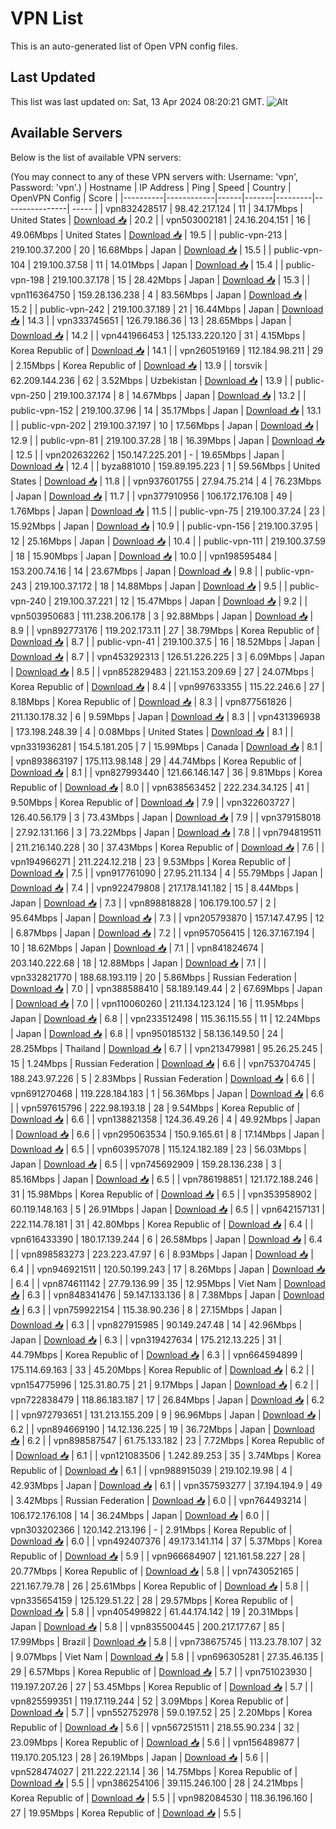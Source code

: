 # VPN List

This is an auto-generated list of Open VPN config files.

## Last Updated

This list was last updated on: Sat, 13 Apr 2024 08:20:21 GMT.
![Alt](https://repobeats.axiom.co/api/embed/186b98318ef1479477931607c1ad7d823f12451f.svg "Repobeats analytics image")

## Available Servers

Below is the list of available VPN servers:

(You may connect to any of these VPN servers with: Username: 'vpn', Password: 'vpn'.)
| Hostname | IP Address | Ping | Speed | Country | OpenVPN Config | Score |
|----------|------------|------|-------|---------|----------------| ----- |
| vpn832428517 | 98.42.217.124 | 11 | 34.17Mbps | United States | [Download 📥](./configs/server_0_US.ovpn) | 20.2 |
| vpn503002181 | 24.16.204.151 | 16 | 49.06Mbps | United States | [Download 📥](./configs/server_1_US.ovpn) | 19.5 |
| public-vpn-213 | 219.100.37.200 | 20 | 16.68Mbps | Japan | [Download 📥](./configs/server_2_JP.ovpn) | 15.5 |
| public-vpn-104 | 219.100.37.58 | 11 | 14.01Mbps | Japan | [Download 📥](./configs/server_3_JP.ovpn) | 15.4 |
| public-vpn-198 | 219.100.37.178 | 15 | 28.42Mbps | Japan | [Download 📥](./configs/server_4_JP.ovpn) | 15.3 |
| vpn116364750 | 159.28.136.238 | 4 | 83.56Mbps | Japan | [Download 📥](./configs/server_5_JP.ovpn) | 15.2 |
| public-vpn-242 | 219.100.37.189 | 21 | 16.44Mbps | Japan | [Download 📥](./configs/server_6_JP.ovpn) | 14.3 |
| vpn333745651 | 126.79.186.36 | 13 | 28.65Mbps | Japan | [Download 📥](./configs/server_7_JP.ovpn) | 14.2 |
| vpn441966453 | 125.133.220.120 | 31 | 4.15Mbps | Korea Republic of | [Download 📥](./configs/server_8_KR.ovpn) | 14.1 |
| vpn260519169 | 112.184.98.211 | 29 | 2.15Mbps | Korea Republic of | [Download 📥](./configs/server_9_KR.ovpn) | 13.9 |
| torsvik | 62.209.144.236 | 62 | 3.52Mbps | Uzbekistan | [Download 📥](./configs/server_10_UZ.ovpn) | 13.9 |
| public-vpn-250 | 219.100.37.174 | 8 | 14.67Mbps | Japan | [Download 📥](./configs/server_11_JP.ovpn) | 13.2 |
| public-vpn-152 | 219.100.37.96 | 14 | 35.17Mbps | Japan | [Download 📥](./configs/server_12_JP.ovpn) | 13.1 |
| public-vpn-202 | 219.100.37.197 | 10 | 17.56Mbps | Japan | [Download 📥](./configs/server_13_JP.ovpn) | 12.9 |
| public-vpn-81 | 219.100.37.28 | 18 | 16.39Mbps | Japan | [Download 📥](./configs/server_14_JP.ovpn) | 12.5 |
| vpn202632262 | 150.147.225.201 | - | 19.65Mbps | Japan | [Download 📥](./configs/server_15_JP.ovpn) | 12.4 |
| byza881010 | 159.89.195.223 | 1 | 59.56Mbps | United States | [Download 📥](./configs/server_16_US.ovpn) | 11.8 |
| vpn937601755 | 27.94.75.214 | 4 | 76.23Mbps | Japan | [Download 📥](./configs/server_17_JP.ovpn) | 11.7 |
| vpn377910956 | 106.172.176.108 | 49 | 1.76Mbps | Japan | [Download 📥](./configs/server_18_JP.ovpn) | 11.5 |
| public-vpn-75 | 219.100.37.24 | 23 | 15.92Mbps | Japan | [Download 📥](./configs/server_19_JP.ovpn) | 10.9 |
| public-vpn-156 | 219.100.37.95 | 12 | 25.16Mbps | Japan | [Download 📥](./configs/server_20_JP.ovpn) | 10.4 |
| public-vpn-111 | 219.100.37.59 | 18 | 15.90Mbps | Japan | [Download 📥](./configs/server_21_JP.ovpn) | 10.0 |
| vpn198595484 | 153.200.74.16 | 14 | 23.67Mbps | Japan | [Download 📥](./configs/server_22_JP.ovpn) | 9.8 |
| public-vpn-243 | 219.100.37.172 | 18 | 14.88Mbps | Japan | [Download 📥](./configs/server_23_JP.ovpn) | 9.5 |
| public-vpn-240 | 219.100.37.221 | 12 | 15.47Mbps | Japan | [Download 📥](./configs/server_24_JP.ovpn) | 9.2 |
| vpn503950683 | 111.238.206.178 | 3 | 92.88Mbps | Japan | [Download 📥](./configs/server_25_JP.ovpn) | 8.9 |
| vpn892773176 | 119.202.173.11 | 27 | 38.79Mbps | Korea Republic of | [Download 📥](./configs/server_26_KR.ovpn) | 8.7 |
| public-vpn-41 | 219.100.37.5 | 16 | 18.52Mbps | Japan | [Download 📥](./configs/server_27_JP.ovpn) | 8.7 |
| vpn453292313 | 126.51.226.225 | 3 | 6.09Mbps | Japan | [Download 📥](./configs/server_28_JP.ovpn) | 8.5 |
| vpn852829483 | 221.153.209.69 | 27 | 24.07Mbps | Korea Republic of | [Download 📥](./configs/server_29_KR.ovpn) | 8.4 |
| vpn997633355 | 115.22.246.6 | 27 | 8.18Mbps | Korea Republic of | [Download 📥](./configs/server_30_KR.ovpn) | 8.3 |
| vpn877561826 | 211.130.178.32 | 6 | 9.59Mbps | Japan | [Download 📥](./configs/server_31_JP.ovpn) | 8.3 |
| vpn431396938 | 173.198.248.39 | 4 | 0.08Mbps | United States | [Download 📥](./configs/server_32_US.ovpn) | 8.1 |
| vpn331936281 | 154.5.181.205 | 7 | 15.99Mbps | Canada | [Download 📥](./configs/server_33_CA.ovpn) | 8.1 |
| vpn893863197 | 175.113.98.148 | 29 | 44.74Mbps | Korea Republic of | [Download 📥](./configs/server_34_KR.ovpn) | 8.1 |
| vpn827993440 | 121.66.146.147 | 36 | 9.81Mbps | Korea Republic of | [Download 📥](./configs/server_35_KR.ovpn) | 8.0 |
| vpn638563452 | 222.234.34.125 | 41 | 9.50Mbps | Korea Republic of | [Download 📥](./configs/server_36_KR.ovpn) | 7.9 |
| vpn322603727 | 126.40.56.179 | 3 | 73.43Mbps | Japan | [Download 📥](./configs/server_37_JP.ovpn) | 7.9 |
| vpn379158018 | 27.92.131.166 | 3 | 73.22Mbps | Japan | [Download 📥](./configs/server_38_JP.ovpn) | 7.8 |
| vpn794819511 | 211.216.140.228 | 30 | 37.43Mbps | Korea Republic of | [Download 📥](./configs/server_39_KR.ovpn) | 7.6 |
| vpn194966271 | 211.224.12.218 | 23 | 9.53Mbps | Korea Republic of | [Download 📥](./configs/server_40_KR.ovpn) | 7.5 |
| vpn917761090 | 27.95.211.134 | 4 | 55.79Mbps | Japan | [Download 📥](./configs/server_41_JP.ovpn) | 7.4 |
| vpn922479808 | 217.178.141.182 | 15 | 8.44Mbps | Japan | [Download 📥](./configs/server_42_JP.ovpn) | 7.3 |
| vpn898818828 | 106.179.100.57 | 2 | 95.64Mbps | Japan | [Download 📥](./configs/server_43_JP.ovpn) | 7.3 |
| vpn205793870 | 157.147.47.95 | 12 | 6.87Mbps | Japan | [Download 📥](./configs/server_44_JP.ovpn) | 7.2 |
| vpn957056415 | 126.37.167.194 | 10 | 18.62Mbps | Japan | [Download 📥](./configs/server_45_JP.ovpn) | 7.1 |
| vpn841824674 | 203.140.222.68 | 18 | 12.88Mbps | Japan | [Download 📥](./configs/server_46_JP.ovpn) | 7.1 |
| vpn332821770 | 188.68.193.119 | 20 | 5.86Mbps | Russian Federation | [Download 📥](./configs/server_47_RU.ovpn) | 7.0 |
| vpn388588410 | 58.189.149.44 | 2 | 67.69Mbps | Japan | [Download 📥](./configs/server_48_JP.ovpn) | 7.0 |
| vpn110060260 | 211.134.123.124 | 16 | 11.95Mbps | Japan | [Download 📥](./configs/server_49_JP.ovpn) | 6.8 |
| vpn233512498 | 115.36.115.55 | 11 | 12.24Mbps | Japan | [Download 📥](./configs/server_50_JP.ovpn) | 6.8 |
| vpn950185132 | 58.136.149.50 | 24 | 28.25Mbps | Thailand | [Download 📥](./configs/server_51_TH.ovpn) | 6.7 |
| vpn213479981 | 95.26.25.245 | 15 | 1.24Mbps | Russian Federation | [Download 📥](./configs/server_52_RU.ovpn) | 6.6 |
| vpn753704745 | 188.243.97.226 | 5 | 2.83Mbps | Russian Federation | [Download 📥](./configs/server_53_RU.ovpn) | 6.6 |
| vpn691270468 | 119.228.184.183 | 1 | 56.36Mbps | Japan | [Download 📥](./configs/server_54_JP.ovpn) | 6.6 |
| vpn597615796 | 222.98.193.18 | 28 | 9.54Mbps | Korea Republic of | [Download 📥](./configs/server_55_KR.ovpn) | 6.6 |
| vpn138821358 | 124.36.49.26 | 4 | 49.92Mbps | Japan | [Download 📥](./configs/server_56_JP.ovpn) | 6.6 |
| vpn295063534 | 150.9.165.61 | 8 | 17.14Mbps | Japan | [Download 📥](./configs/server_57_JP.ovpn) | 6.5 |
| vpn603957078 | 115.124.182.189 | 23 | 56.03Mbps | Japan | [Download 📥](./configs/server_58_JP.ovpn) | 6.5 |
| vpn745692909 | 159.28.136.238 | 3 | 85.16Mbps | Japan | [Download 📥](./configs/server_59_JP.ovpn) | 6.5 |
| vpn786198851 | 121.172.188.246 | 31 | 15.98Mbps | Korea Republic of | [Download 📥](./configs/server_60_KR.ovpn) | 6.5 |
| vpn353958902 | 60.119.148.163 | 5 | 26.91Mbps | Japan | [Download 📥](./configs/server_61_JP.ovpn) | 6.5 |
| vpn642157131 | 222.114.78.181 | 31 | 42.80Mbps | Korea Republic of | [Download 📥](./configs/server_62_KR.ovpn) | 6.4 |
| vpn616433390 | 180.17.139.244 | 6 | 26.58Mbps | Japan | [Download 📥](./configs/server_63_JP.ovpn) | 6.4 |
| vpn898583273 | 223.223.47.97 | 6 | 8.93Mbps | Japan | [Download 📥](./configs/server_64_JP.ovpn) | 6.4 |
| vpn946921511 | 120.50.199.243 | 17 | 8.26Mbps | Japan | [Download 📥](./configs/server_65_JP.ovpn) | 6.4 |
| vpn874611142 | 27.79.136.99 | 35 | 12.95Mbps | Viet Nam | [Download 📥](./configs/server_66_VN.ovpn) | 6.3 |
| vpn848341476 | 59.147.133.136 | 8 | 7.38Mbps | Japan | [Download 📥](./configs/server_67_JP.ovpn) | 6.3 |
| vpn759922154 | 115.38.90.236 | 8 | 27.15Mbps | Japan | [Download 📥](./configs/server_68_JP.ovpn) | 6.3 |
| vpn827915985 | 90.149.247.48 | 14 | 42.96Mbps | Japan | [Download 📥](./configs/server_69_JP.ovpn) | 6.3 |
| vpn319427634 | 175.212.13.225 | 31 | 44.79Mbps | Korea Republic of | [Download 📥](./configs/server_70_KR.ovpn) | 6.3 |
| vpn664594899 | 175.114.69.163 | 33 | 45.20Mbps | Korea Republic of | [Download 📥](./configs/server_71_KR.ovpn) | 6.2 |
| vpn154775996 | 125.31.80.75 | 21 | 9.17Mbps | Japan | [Download 📥](./configs/server_72_JP.ovpn) | 6.2 |
| vpn722838479 | 118.86.183.187 | 17 | 26.84Mbps | Japan | [Download 📥](./configs/server_73_JP.ovpn) | 6.2 |
| vpn972793651 | 131.213.155.209 | 9 | 96.96Mbps | Japan | [Download 📥](./configs/server_74_JP.ovpn) | 6.2 |
| vpn894669190 | 14.12.136.225 | 19 | 36.72Mbps | Japan | [Download 📥](./configs/server_75_JP.ovpn) | 6.2 |
| vpn898587547 | 61.75.133.182 | 23 | 7.72Mbps | Korea Republic of | [Download 📥](./configs/server_76_KR.ovpn) | 6.1 |
| vpn121083506 | 1.242.89.253 | 35 | 3.74Mbps | Korea Republic of | [Download 📥](./configs/server_77_KR.ovpn) | 6.1 |
| vpn988915039 | 219.102.19.98 | 4 | 42.93Mbps | Japan | [Download 📥](./configs/server_78_JP.ovpn) | 6.1 |
| vpn357593277 | 37.194.194.9 | 49 | 3.42Mbps | Russian Federation | [Download 📥](./configs/server_79_RU.ovpn) | 6.0 |
| vpn764493214 | 106.172.176.108 | 14 | 36.24Mbps | Japan | [Download 📥](./configs/server_80_JP.ovpn) | 6.0 |
| vpn303202366 | 120.142.213.196 | - | 2.91Mbps | Korea Republic of | [Download 📥](./configs/server_81_KR.ovpn) | 6.0 |
| vpn492407376 | 49.173.141.114 | 37 | 5.37Mbps | Korea Republic of | [Download 📥](./configs/server_82_KR.ovpn) | 5.9 |
| vpn966684907 | 121.161.58.227 | 28 | 20.77Mbps | Korea Republic of | [Download 📥](./configs/server_83_KR.ovpn) | 5.8 |
| vpn743052165 | 221.167.79.78 | 26 | 25.61Mbps | Korea Republic of | [Download 📥](./configs/server_84_KR.ovpn) | 5.8 |
| vpn335654159 | 125.129.51.22 | 28 | 29.57Mbps | Korea Republic of | [Download 📥](./configs/server_85_KR.ovpn) | 5.8 |
| vpn405499822 | 61.44.174.142 | 19 | 20.31Mbps | Japan | [Download 📥](./configs/server_86_JP.ovpn) | 5.8 |
| vpn835500445 | 200.217.177.67 | 85 | 17.99Mbps | Brazil | [Download 📥](./configs/server_87_BR.ovpn) | 5.8 |
| vpn738675745 | 113.23.78.107 | 32 | 9.07Mbps | Viet Nam | [Download 📥](./configs/server_88_VN.ovpn) | 5.8 |
| vpn696305281 | 27.35.46.135 | 29 | 6.57Mbps | Korea Republic of | [Download 📥](./configs/server_89_KR.ovpn) | 5.7 |
| vpn751023930 | 119.197.207.26 | 27 | 53.45Mbps | Korea Republic of | [Download 📥](./configs/server_90_KR.ovpn) | 5.7 |
| vpn825599351 | 119.17.119.244 | 52 | 3.09Mbps | Korea Republic of | [Download 📥](./configs/server_91_KR.ovpn) | 5.7 |
| vpn552752978 | 59.0.197.52 | 25 | 2.20Mbps | Korea Republic of | [Download 📥](./configs/server_92_KR.ovpn) | 5.6 |
| vpn567251511 | 218.55.90.234 | 32 | 23.09Mbps | Korea Republic of | [Download 📥](./configs/server_93_KR.ovpn) | 5.6 |
| vpn156489877 | 119.170.205.123 | 28 | 26.19Mbps | Japan | [Download 📥](./configs/server_94_JP.ovpn) | 5.6 |
| vpn528474027 | 211.222.221.14 | 36 | 14.75Mbps | Korea Republic of | [Download 📥](./configs/server_95_KR.ovpn) | 5.5 |
| vpn386254106 | 39.115.246.100 | 28 | 24.21Mbps | Korea Republic of | [Download 📥](./configs/server_96_KR.ovpn) | 5.5 |
| vpn982084530 | 118.36.196.160 | 27 | 19.95Mbps | Korea Republic of | [Download 📥](./configs/server_97_KR.ovpn) | 5.5 |
